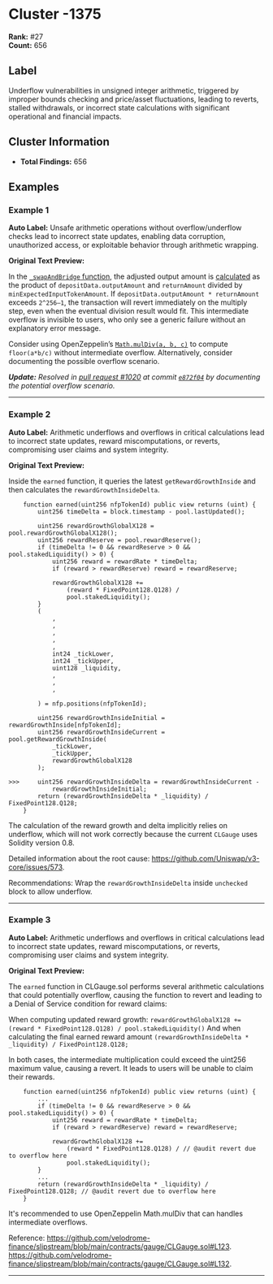# Cluster -1375

**Rank:** #27  
**Count:** 656  

## Label
Underflow vulnerabilities in unsigned integer arithmetic, triggered by improper bounds checking and price/asset fluctuations, leading to reverts, stalled withdrawals, or incorrect state calculations with significant operational and financial impacts.

## Cluster Information
- **Total Findings:** 656

## Examples

### Example 1

**Auto Label:** Unsafe arithmetic operations without overflow/underflow checks lead to incorrect state updates, enabling data corruption, unauthorized access, or exploitable behavior through arithmetic wrapping.  

**Original Text Preview:**

In the [`_swapAndBridge` function](https://github.com/across-protocol/contracts/blob/b84dbfae35030e0f2caa5509b632c10106a32330/contracts/SpokePoolPeriphery.sol#L575), the adjusted output amount is [calculated](https://github.com/across-protocol/contracts/blob/b84dbfae35030e0f2caa5509b632c10106a32330/contracts/SpokePoolPeriphery.sol#L604-L606) as the product of `depositData.outputAmount` and `returnAmount` divided by `minExpectedInputTokenAmount`. If `depositData.outputAmount * returnAmount` exceeds `2^256–1`, the transaction will revert immediately on the multiply step, even when the eventual division result would fit. This intermediate overflow is invisible to users, who only see a generic failure without an explanatory error message.

Consider using OpenZeppelin’s [`Math.mulDiv(a, b, c)`](https://github.com/OpenZeppelin/openzeppelin-contracts/blob/48bd2864c6c696bf424ee0e2195f2d72ddd1a86c/contracts/utils/math/Math.sol#L204) to compute `floor(a*b/c)` without intermediate overflow. Alternatively, consider documenting the possible overflow scenario.

***Update:** Resolved in [pull request #1020](https://github.com/across-protocol/contracts/pull/1020) at commit [`e872f04`](https://github.com/across-protocol/contracts/pull/1020/commits/e872f045bd2bbdb42d8ca74c2133d0afa63ae07b) by documenting the potential overflow scenario.*

---
### Example 2

**Auto Label:** Arithmetic underflows and overflows in critical calculations lead to incorrect state updates, reward miscomputations, or reverts, compromising user claims and system integrity.  

**Original Text Preview:**

Inside the `earned` function, it queries the latest `getRewardGrowthInside` and then calculates the `rewardGrowthInsideDelta`.

```solidity
    function earned(uint256 nfpTokenId) public view returns (uint) {
        uint256 timeDelta = block.timestamp - pool.lastUpdated();

        uint256 rewardGrowthGlobalX128 = pool.rewardGrowthGlobalX128();
        uint256 rewardReserve = pool.rewardReserve();
        if (timeDelta != 0 && rewardReserve > 0 && pool.stakedLiquidity() > 0) {
            uint256 reward = rewardRate * timeDelta;
            if (reward > rewardReserve) reward = rewardReserve;

            rewardGrowthGlobalX128 +=
                (reward * FixedPoint128.Q128) /
                pool.stakedLiquidity();
        }
        (
            ,
            ,
            ,
            ,
            ,
            int24 _tickLower,
            int24 _tickUpper,
            uint128 _liquidity,
            ,
            ,
            ,

        ) = nfp.positions(nfpTokenId);

        uint256 rewardGrowthInsideInitial = rewardGrowthInside[nfpTokenId];
        uint256 rewardGrowthInsideCurrent = pool.getRewardGrowthInside(
            _tickLower,
            _tickUpper,
            rewardGrowthGlobalX128
        );

>>>     uint256 rewardGrowthInsideDelta = rewardGrowthInsideCurrent -
            rewardGrowthInsideInitial;
        return (rewardGrowthInsideDelta * _liquidity) / FixedPoint128.Q128;
    }
```

The calculation of the reward growth and delta implicitly relies on underflow, which will not work correctly because the current `CLGauge` uses Solidity version 0.8.

Detailed information about the root cause: https://github.com/Uniswap/v3-core/issues/573.

Recommendations:
Wrap the `rewardGrowthInsideDelta` inside `unchecked` block to allow underflow.

---
### Example 3

**Auto Label:** Arithmetic underflows and overflows in critical calculations lead to incorrect state updates, reward miscomputations, or reverts, compromising user claims and system integrity.  

**Original Text Preview:**

The `earned` function in CLGauge.sol performs several arithmetic calculations that could potentially overflow, causing the function to revert and leading to a Denial of Service condition for reward claims:

When computing updated reward growth: `rewardGrowthGlobalX128 += (reward * FixedPoint128.Q128) / pool.stakedLiquidity()`
And when calculating the final earned reward amount `(rewardGrowthInsideDelta * _liquidity) / FixedPoint128.Q128;`

In both cases, the intermediate multiplication could exceed the uint256 maximum value, causing a revert.
It leads to users will be unable to claim their rewards.

```solidity
    function earned(uint256 nfpTokenId) public view returns (uint) {
        ...
        if (timeDelta != 0 && rewardReserve > 0 && pool.stakedLiquidity() > 0) {
            uint256 reward = rewardRate * timeDelta;
            if (reward > rewardReserve) reward = rewardReserve;

            rewardGrowthGlobalX128 +=
                (reward * FixedPoint128.Q128) / // @audit revert due to overflow here
                pool.stakedLiquidity();
        }
        ...
        return (rewardGrowthInsideDelta * _liquidity) / FixedPoint128.Q128; // @audit revert due to overflow here
    }
```

It's recommended to use OpenZeppelin Math.mulDiv that can handles intermediate overflows.

Reference:
https://github.com/velodrome-finance/slipstream/blob/main/contracts/gauge/CLGauge.sol#L123.
https://github.com/velodrome-finance/slipstream/blob/main/contracts/gauge/CLGauge.sol#L132.

---
